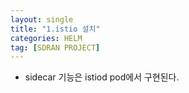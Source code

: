 ```yaml
---
layout: single
title: "1.istio 설치"
categories: HELM
tag: [SDRAN PROJECT]
---
```




- sidecar 기능은 istiod pod에서 구현된다.
    
